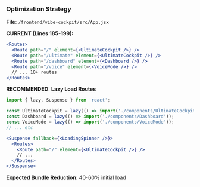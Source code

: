 ### Optimization Strategy

**File**: `/frontend/vibe-cockpit/src/App.jsx`

**CURRENT (Lines 185-199):**

```jsx
<Routes>
  <Route path="/" element={<UltimateCockpit />} />
  <Route path="/ultimate" element={<UltimateCockpit />} />
  <Route path="/dashboard" element={<Dashboard />} />
  <Route path="/voice" element={<VoiceMode />} />
  // ... 10+ routes
</Routes>
```

**RECOMMENDED: Lazy Load Routes**

```jsx
import { lazy, Suspense } from 'react';

const UltimateCockpit = lazy(() => import('./components/UltimateCockpit'));
const Dashboard = lazy(() => import('./components/Dashboard'));
const VoiceMode = lazy(() => import('./components/VoiceMode'));
// ... etc

<Suspense fallback={<LoadingSpinner />}>
  <Routes>
    <Route path="/" element={<UltimateCockpit />} />
    // ...
  </Routes>
</Suspense>
```

**Expected Bundle Reduction**: 40-60% initial load

